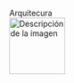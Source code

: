 <a href="https://www.figma.com/board/YOguZXiduA2Ts4I3AJUwFO/Arquitectura-de-REST-API?node-id=0-1&t=embIndO9ZReAUpWJ-1" target="about_blank" rel="noopener noreferrer" style="display: flex; align-items: center; text-decoration: none;" /> Arquitecura
</a>
  <img src="https://http.cat/images/102.jpg" alt="Descripción de la imagen" style="width: 100px; height: 100px; margin-right: 8px;">
